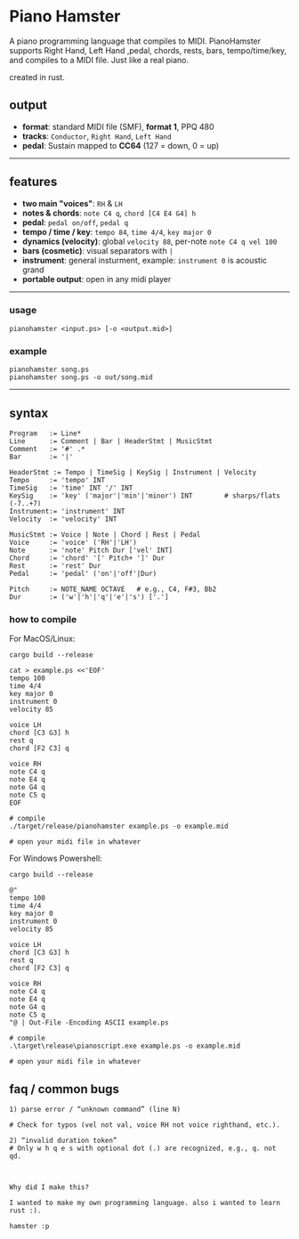 # Piano Hamster

A piano programming language that compiles to MIDI. PianoHamster supports Right Hand, Left Hand ,pedal, chords, rests, bars, tempo/time/key, and compiles to a MIDI file. Just like a real piano.

created in rust.




## output

- **format**: standard MIDI file (SMF), **format 1**, PPQ 480
- **tracks**: `Conductor`, `Right Hand`, `Left Hand`
- **pedal**: Sustain mapped to **CC64** (127 = down, 0 = up)

---

## features

- **two main "voices"**: `RH` & `LH`
- **notes & chords**: `note C4 q`, `chord [C4 E4 G4] h`
- **pedal**: `pedal on/off`, `pedal q` 
- **tempo / time / key**: `tempo 84`, `time 4/4`, `key major 0`
- **dynamics (velocity)**: global `velocity 88`, per-note `note C4 q vel 100`
- **bars (cosmetic)**: visual separators with `|`
- **instrument**: general insturment, example: `instrument 0` is acoustic grand
- **portable output**: open in any midi player

---

### usage
```text
pianohamster <input.ps> [-o <output.mid>]
```

### example
```text
pianohamster song.ps
pianohamster song.ps -o out/song.mid
```
---
## syntax

```text
Program   := Line*
Line      := Comment | Bar | HeaderStmt | MusicStmt
Comment   := '#' .*
Bar       := '|'

HeaderStmt := Tempo | TimeSig | KeySig | Instrument | Velocity
Tempo     := 'tempo' INT
TimeSig   := 'time' INT '/' INT
KeySig    := 'key' ('major'|'min'|'minor') INT        # sharps/flats (-7..+7)
Instrument:= 'instrument' INT
Velocity  := 'velocity' INT

MusicStmt := Voice | Note | Chord | Rest | Pedal
Voice     := 'voice' ('RH'|'LH')
Note      := 'note' Pitch Dur ['vel' INT]
Chord     := 'chord' '[' Pitch+ ']' Dur
Rest      := 'rest' Dur
Pedal     := 'pedal' ('on'|'off'|Dur)

Pitch     := NOTE_NAME OCTAVE   # e.g., C4, F#3, Bb2
Dur       := ('w'|'h'|'q'|'e'|'s') ['.']
```




### how to compile

For MacOS/Linux:
```text 
cargo build --release

cat > example.ps <<'EOF'
tempo 100
time 4/4
key major 0
instrument 0
velocity 85

voice LH
chord [C3 G3] h
rest q
chord [F2 C3] q

voice RH
note C4 q
note E4 q
note G4 q
note C5 q
EOF

# compile
./target/release/pianohamster example.ps -o example.mid

# open your midi file in whatever
```

For Windows Powershell:

```text
cargo build --release

@"
tempo 100
time 4/4
key major 0
instrument 0
velocity 85

voice LH
chord [C3 G3] h
rest q
chord [F2 C3] q

voice RH
note C4 q
note E4 q
note G4 q
note C5 q
"@ | Out-File -Encoding ASCII example.ps

# compile
.\target\release\pianoscript.exe example.ps -o example.mid

# open your midi file in whatever

```


## faq / common bugs
```text
1) parse error / “unknown command” (line N)

# Check for typos (vel not val, voice RH not voice righthand, etc.).

2) “invalid duration token”
# Only w h q e s with optional dot (.) are recognized, e.g., q. not qd.



Why did I make this?

I wanted to make my own programming language. also i wanted to learn rust :).

hamster :p




